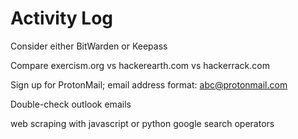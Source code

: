 # Activity Log

Consider either BitWarden or Keepass

Compare exercism.org vs hackerearth.com vs hackerrack.com

Sign up for ProtonMail; email address format: abc@protonmail.com

Double-check outlook emails

web scraping with javascript or python
google search operators

